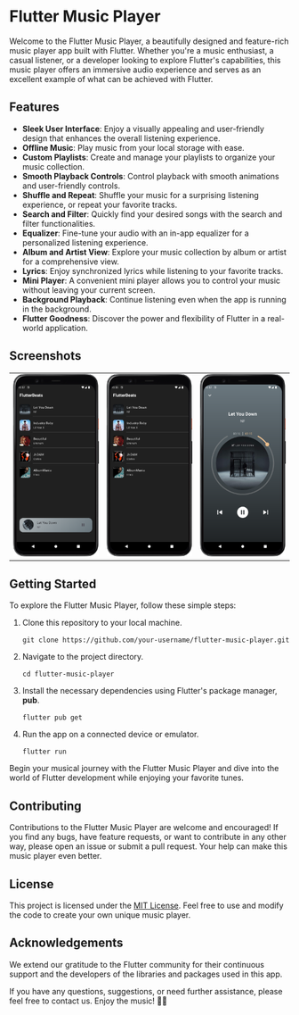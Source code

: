 # Flutter Music Player

Welcome to the Flutter Music Player, a beautifully designed and feature-rich music player app built with Flutter. Whether you're a music enthusiast, a casual listener, or a developer looking to explore Flutter's capabilities, this music player offers an immersive audio experience and serves as an excellent example of what can be achieved with Flutter.

## Features

- **Sleek User Interface**: Enjoy a visually appealing and user-friendly design that enhances the overall listening experience.
- **Offline Music**: Play music from your local storage with ease.
- **Custom Playlists**: Create and manage your playlists to organize your music collection.
- **Smooth Playback Controls**: Control playback with smooth animations and user-friendly controls.
- **Shuffle and Repeat**: Shuffle your music for a surprising listening experience, or repeat your favorite tracks.
- **Search and Filter**: Quickly find your desired songs with the search and filter functionalities.
- **Equalizer**: Fine-tune your audio with an in-app equalizer for a personalized listening experience.
- **Album and Artist View**: Explore your music collection by album or artist for a comprehensive view.
- **Lyrics**: Enjoy synchronized lyrics while listening to your favorite tracks.
- **Mini Player**: A convenient mini player allows you to control your music without leaving your current screen.
- **Background Playback**: Continue listening even when the app is running in the background.
- **Flutter Goodness**: Discover the power and flexibility of Flutter in a real-world application.

## Screenshots

<p align="center">
  <table>
    <tr>
      <td style="padding-right: 20">
        <img src="assets/screenshots/play.png" alt="App Screenshot 1" width="480">
      </td>
      <td>
        <img src="assets/screenshots/playlist.png" alt="App Screenshot 2" width="480">
      </td>
      <td>
        <img src="assets/screenshots/player.png" alt="App Screenshot 2" width="480">
      </td>
    </tr>
  </table>
</p>

## Getting Started

To explore the Flutter Music Player, follow these simple steps:

1. Clone this repository to your local machine.
   ```shell
   git clone https://github.com/your-username/flutter-music-player.git
   ```

2. Navigate to the project directory.
   ```shell
   cd flutter-music-player
   ```

3. Install the necessary dependencies using Flutter's package manager, **pub**.
   ```shell
   flutter pub get
   ```

4. Run the app on a connected device or emulator.
   ```shell
   flutter run
   ```

Begin your musical journey with the Flutter Music Player and dive into the world of Flutter development while enjoying your favorite tunes.

## Contributing

Contributions to the Flutter Music Player are welcome and encouraged! If you find any bugs, have feature requests, or want to contribute in any other way, please open an issue or submit a pull request. Your help can make this music player even better.

## License

This project is licensed under the [MIT License](LICENSE). Feel free to use and modify the code to create your own unique music player.

## Acknowledgements

We extend our gratitude to the Flutter community for their continuous support and the developers of the libraries and packages used in this app.

If you have any questions, suggestions, or need further assistance, please feel free to contact us. Enjoy the music! 🎵🎶
